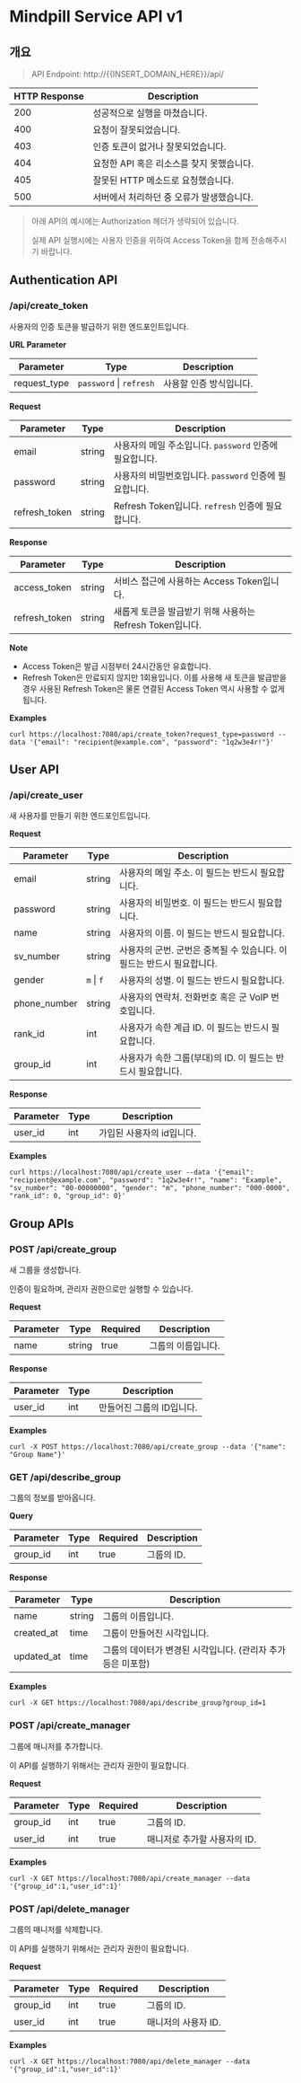 # Mindpill Service API v1

## 개요

> API Endpoint: http://{{INSERT_DOMAIN_HERE}}/api/

| HTTP Response | Description                               |
| ------------- | ----------------------------------------- |
| 200           | 성공적으로 실행을 마쳤습니다.             |
| 400           | 요청이 잘못되었습니다.                    |
| 403           | 인증 토큰이 없거나 잘못되었습니다.        |
| 404           | 요청한 API 혹은 리소스를 찾지 못했습니다. |
| 405           | 잘못된 HTTP 메소드로 요청했습니다.        |
| 500           | 서버에서 처리하던 중 오류가 발생했습니다. |

> 아래 API의 예시에는 Authorization 헤더가 생략되어 있습니다.
>
> 실제 API 실행시에는 사용자 인증을 위하여 Access Token을 함께 전송해주시기 바랍니다.

## Authentication API

### /api/create_token

사용자의 인증 토큰을 발급하기 위한 엔드포인트입니다.

**URL Parameter**

| Parameter    | Type                    | Description             |
| ------------ | ----------------------- | ----------------------- |
| request_type | `password` \| `refresh` | 사용할 인증 방식입니다. |

**Request**

| Parameter     | Type   | Description                                             |
| ------------- | ------ | ------------------------------------------------------- |
| email         | string | 사용자의 메일 주소입니다. `password` 인증에 필요합니다. |
| password      | string | 사용자의 비밀번호입니다. `password` 인증에 필요합니다.  |
| refresh_token | string | Refresh Token입니다. `refresh` 인증에 필요합니다.       |

**Response**

| Parameter     | Type   | Description                                               |
| ------------- | ------ | --------------------------------------------------------- |
| access_token  | string | 서비스 접근에 사용하는 Access Token입니다.                |
| refresh_token | string | 새롭게 토큰을 발급받기 위해 사용하는 Refresh Token입니다. |

**Note**

- Access Token은 발급 시점부터 24시간동안 유효합니다.
- Refresh Token은 만료되지 않지만 1회용입니다.
  이를 사용해 새 토큰을 발급받을 경우 사용된 Refresh Token은 물론 연결된 Access Token 역시 사용할 수 없게 됩니다.

**Examples**

```
curl https://localhost:7080/api/create_token?request_type=password --data '{"email": "recipient@example.com", "password": "1q2w3e4r!"}'
```

## User API

### /api/create_user

새 사용자를 만들기 위한 엔드포인트입니다.

**Request**

| Parameter    | Type       | Description                                                            |
| ------------ | ---------- | ---------------------------------------------------------------------- |
| email        | string     | 사용자의 메일 주소. 이 필드는 반드시 필요합니다.                       |
| password     | string     | 사용자의 비밀번호. 이 필드는 반드시 필요합니다.                        |
| name         | string     | 사용자의 이름. 이 필드는 반드시 필요합니다.                            |
| sv_number    | string     | 사용자의 군번. 군번은 중복될 수 있습니다. 이 필드는 반드시 필요합니다. |
| gender       | `m` \| `f` | 사용자의 성별. 이 필드는 반드시 필요합니다.                            |
| phone_number | string     | 사용자의 연락처. 전화번호 혹은 군 VoIP 번호입니다.                     |
| rank_id      | int        | 사용자가 속한 계급 ID. 이 필드는 반드시 필요합니다.                    |
| group_id     | int        | 사용자가 속한 그룹(부대)의 ID. 이 필드는 반드시 필요합니다.            |

**Response**

| Parameter | Type | Description               |
| --------- | ---- | ------------------------- |
| user_id   | int  | 가입된 사용자의 id입니다. |

**Examples**

```
curl https://localhost:7080/api/create_user --data '{"email": "recipient@example.com", "password": "1q2w3e4r!", "name": "Example", "sv_number": "00-00000000", "gender": "m", "phone_number": "000-0000", "rank_id": 0, "group_id": 0}'
```

## Group APIs

### POST /api/create_group

새 그룹을 생성합니다.

인증이 필요하며, 관리자 권한으로만 실행할 수 있습니다.

**Request**

| Parameter | Type   | Required | Description        |
| --------- | ------ | -------- | ------------------ |
| name      | string | true     | 그룹의 이름입니다. |

**Response**

| Parameter | Type | Description               |
| --------- | ---- | ------------------------- |
| user_id   | int  | 만들어진 그룹의 ID입니다. |

**Examples**

```
curl -X POST https://localhost:7080/api/create_group --data '{"name": "Group Name"}'
```

### GET /api/describe_group

그룹의 정보를 받아옵니다.

**Query**

| Parameter | Type | Required | Description |
| --------- | ---- | -------- | ----------- |
| group_id  | int  | true     | 그룹의 ID.  |

**Response**

| Parameter  | Type   | Description                                                  |
| ---------- | ------ | ------------------------------------------------------------ |
| name       | string | 그룹의 이름입니다.                                           |
| created_at | time   | 그룹이 만들어진 시각입니다.                                  |
| updated_at | time   | 그룹의 데이터가 변경된 시각입니다. (관리자 추가 등은 미포함) |

**Examples**

```
curl -X GET https://localhost:7080/api/describe_group?group_id=1
```

### POST /api/create_manager

그룹에 매니저를 추가합니다.

이 API를 실행하기 위해서는 관리자 권한이 필요합니다.

**Request**

| Parameter | Type | Required | Description                  |
| --------- | ---- | -------- | ---------------------------- |
| group_id  | int  | true     | 그룹의 ID.                   |
| user_id   | int  | true     | 매니저로 추가할 사용자의 ID. |

**Examples**

```
curl -X GET https://localhost:7080/api/create_manager --data '{"group_id":1,"user_id":1}'
```

### POST /api/delete_manager

그룹의 매니저를 삭제합니다.

이 API를 실행하기 위해서는 관리자 권한이 필요합니다.

**Request**

| Parameter | Type | Required | Description         |
| --------- | ---- | -------- | ------------------- |
| group_id  | int  | true     | 그룹의 ID.          |
| user_id   | int  | true     | 매니저의 사용자 ID. |

**Examples**

```
curl -X GET https://localhost:7080/api/delete_manager --data '{"group_id":1,"user_id":1}'
```
